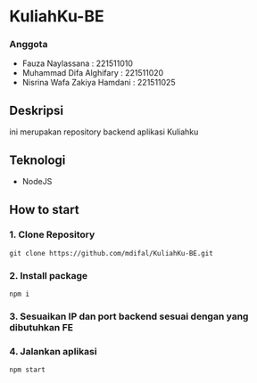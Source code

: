 # KuliahKu-BE
### Anggota
* Fauza Naylassana : 221511010
* Muhammad Difa Alghifary : 221511020
* Nisrina Wafa Zakiya Hamdani : 221511025
## Deskripsi
ini merupakan repository backend aplikasi Kuliahku

## Teknologi
* NodeJS

## How to start
### 1. Clone Repository
```
git clone https://github.com/mdifal/KuliahKu-BE.git
```
### 2. Install package
```
npm i
```
### 3. Sesuaikan IP dan port backend sesuai dengan yang dibutuhkan FE
### 4. Jalankan aplikasi
```
npm start
```
